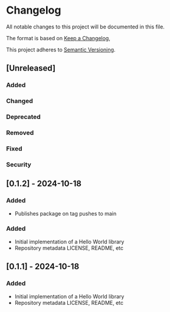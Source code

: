 # Changelog

All notable changes to this project will be documented in this file.

The format is based on [Keep a Changelog](https://keepachangelog.com/en/1.0.0/),

This project adheres to [Semantic Versioning](https://semver.org/spec/v2.0.0.html).

## [Unreleased]

### Added
### Changed
### Deprecated
### Removed
### Fixed
### Security

## [0.1.2] - 2024-10-18

### Added
- Publishes package on tag pushes to main

### Added
- Initial implementation of a Hello World library
- Repository metadata LICENSE, README, etc

## [0.1.1] - 2024-10-18

### Added
- Initial implementation of a Hello World library
- Repository metadata LICENSE, README, etc
